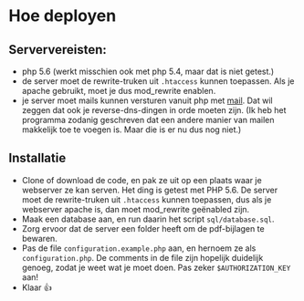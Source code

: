 # Hoe deployen

## Serververeisten:

* php 5.6 (werkt misschien ook met php 5.4, maar dat is niet getest.)
* de server moet de rewrite-truken uit `.htaccess` kunnen toepassen. Als je apache gebruikt, moet je dus mod_rewrite enablen.
* je server moet mails kunnen versturen vanuit php met [mail](https://secure.php.net/manual/en/function.mail.php). Dat wil zeggen dat ook je reverse-dns-dingen in orde moeten zijn. (Ik heb het programma zodanig geschreven dat een andere manier van mailen makkelijk toe te voegen is. Maar die is er nu dus nog niet.)

## Installatie

* Clone of download de code, en pak ze uit op een plaats waar je webserver ze kan serven. Het ding is getest met PHP 5.6. De server moet de rewrite-truken uit `.htaccess` kunnen toepassen, dus als je webserver apache is, dan moet mod_rewrite geënabled zijn.
* Maak een database aan, en run daarin het script `sql/database.sql`.
* Zorg ervoor dat de server een folder heeft om de pdf-bijlagen te bewaren.
* Pas de file `configuration.example.php` aan, en hernoem ze als `configuration.php`. De comments in de file zijn hopelijk duidelijk genoeg, zodat je weet wat je moet doen. Pas zeker `$AUTHORIZATION_KEY` aan!
* Klaar :+1: 

